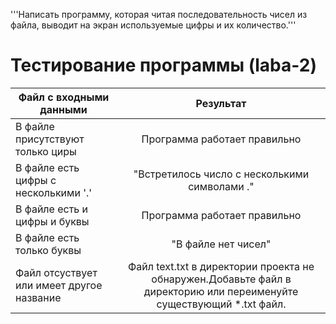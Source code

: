 '''Написать программу, которая читая последовательность чисел из файла,
выводит на экран используемые цифры и их количество.'''
# Тестирование программы (laba-2)
| Файл с входными данными| Результат | 
| ------------- |:------------------:| 
| В файле присутствуют только циры    | Программа работает правильно   | 
| В файле есть цифры с несколькими '.'| "Встретилось число с несколькими символами ." |
| В файле есть и цифры и буквы    | Программа работает правильно | 
| В файле есть только буквы | "В файле нет чисел"      | 
| Файл отсуствует или имеет другое название | Файл text.txt в директории проекта не обнаружен.Добавьте файл в директорию или переименуйте существующий *.txt файл. |
